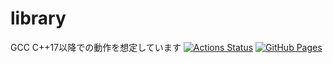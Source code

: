 # library
GCC C++17以降での動作を想定しています
[![Actions Status](https://github.com/c3pk1/library/workflows/verify/badge.svg)](https://github.com/c3pk1/library/actions) 
[![GitHub Pages](https://img.shields.io/static/v1?label=GitHub+Pages&message=+&color=brightgreen&logo=github)](https://c3pk1.github.io/library/)
